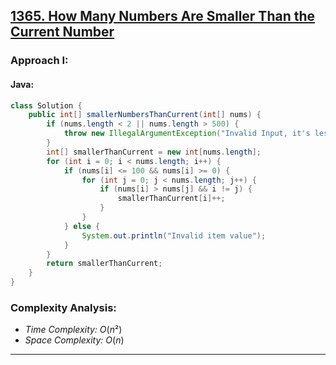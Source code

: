 ## [1365. How Many Numbers Are Smaller Than the Current Number](https://leetcode.com/problems/how-many-numbers-are-smaller-than-the-current-number/)

### Approach I: 

#### Java:
```java
class Solution {
    public int[] smallerNumbersThanCurrent(int[] nums) {
        if (nums.length < 2 || nums.length > 500) {
            throw new IllegalArgumentException("Invalid Input, it's less than 2 or bigger than 500");
        }
        int[] smallerThanCurrent = new int[nums.length];
        for (int i = 0; i < nums.length; i++) {
            if (nums[i] <= 100 && nums[i] >= 0) {
                for (int j = 0; j < nums.length; j++) {
                    if (nums[i] > nums[j] && i != j) {
                        smallerThanCurrent[i]++;
                    }
                }
            } else {
                System.out.println("Invalid item value");
            }
        }
        return smallerThanCurrent;
    }
}
```

[//]: # (#### Go:)

[//]: # (```go)

[//]: # (func solution&#40;&#41; {)

[//]: # ()
[//]: # (})

[//]: # (```)

### Complexity Analysis:

- *Time Complexity:* $O(n²)$
- *Space Complexity:* $O(n)$


---


